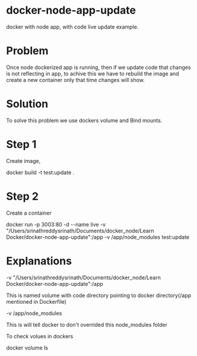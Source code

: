 # docker-node-app-update
docker with node app, with code live update example.

# Problem
Once node dockerized app is running, then if we update code that changes is not reflecting in app, to achive this we have to rebuild the image and create a new container only that time changes will show.

# Solution
To solve this problem we use dockers volume and Bind mounts.

# Step 1
Create image,

docker build -t test:update .

# Step 2
Create a container

docker run -p 3003:80 -d --name live -v "/Users/srinathreddysrinath/Documents/docker_node/Learn Docker/docker-node-app-update":/app -v /app/node_modules test:update

# Explanations
-v "/Users/srinathreddysrinath/Documents/docker_node/Learn Docker/docker-node-app-update":/app

This is named volume with code directory pointing to docker directory(/app mentioned in Dockerfile)

-v /app/node_modules

This is will tell docker to don't overrided this node_modules folder

To check volues in dockers

docker volume ls
